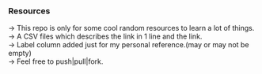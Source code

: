 <h3> Resources </h3>

-> This repo is only for some cool random resources to learn a lot of things. </br>
-> A CSV files which describes the link in 1 line and the link.</br>
-> Label column added just for my personal reference.(may or may not be empty)</br>
-> Feel free to push|pull|fork.</br>
